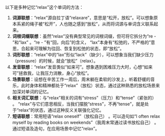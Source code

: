 以下是多种记忆“relax”这个单词的方法：
1. **词源联想**：“relax”源自拉丁语“relaxare”，意思是“松开，放松”。可以想象原本系紧的绳子被“松开”，人也随之感到“放松”，从而将词源与单词含义联系起来。
2. **词根词缀联想**：虽然“relax”没有典型常见的词根词缀，但可将它拆分为“re - ”和“lax” 。“re - ”有“回，向后”的含义， “lax”本身有“松弛的，不严格的”意思，合起来可理解为往回、恢复到松弛的状态，即“放松”。
3. **词形联想**：“relax”中的“lax”形似“lack”（缺少），可以想象当我们缺少压力（pressure）的时候，就会“放松”（relax）。
4. **发音联想**：“relax”发音类似“如来可”。想象遇到困难压力大时，心想“如来可”拯救我，让我压力消散，身心“放松”。 
5. **场景联想**：设想在辛苦工作一周后，周末躺在柔软的沙发上，听着舒缓的音乐，此时身体和精神都处于“relax”（放松）状态，通过这种熟悉的放松场景来加深对单词的记忆。
6. **相关词汇联想**：与“relax”相关的词有“stress”（压力）和“tense”（紧张的） 。 “relax”与它们意思相反，当我们摆脱“stress”，不再“tense”，就是处于“relax”的状态，通过这种反义关联强化记忆。 
7. **短语联想**：常用短语“relax oneself”（放松自己） 。可以造句如“I often relax myself by reading books on weekends”（我周末常通过读书放松自己） 。通过短语及造句，在应用场景中记忆“relax”。 